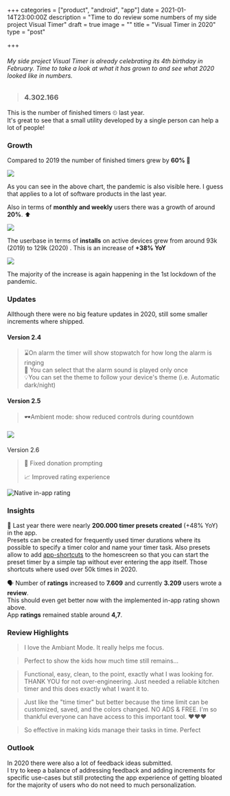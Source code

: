 +++
categories = ["product", "android", "app"]
date = 2021-01-14T23:00:00Z
description = "Time to do review some numbers of my side project Visual Timer"
draft = true
image = ""
title = "Visual Timer in 2020"
type = "post"

+++
###### My side project Visual Timer is already celebrating its 4th birthday in February. Time to take a look at what it has grown to and see what 2020 looked like in numbers.

> ### 4.302.166

This is the number of finished timers ⏲  last year.  
It's great to see that a small utility developed by a single person can help a lot of people!

### Growth

Compared to 2019 the number of finished timers grew by **60% 🚀**

![](/images/screenshot-2021-01-15-at-18-59-59.png)

As you can see in the above chart, the pandemic is also visible here. I guess that applies to a lot of software products in the last year.

Also in terms of **monthly and weekly** users there was a growth of around **20%**. ⬆️

![](/images/screenshot-2021-01-15-at-19-07-01.png)

The userbase in terms of **installs** on active devices grew from around 93k (2019) to 129k (2020) . This is an increase of **+38% YoY**

![](/images/screenshot-2021-01-16-at-14-32-36.png)

The majority of the increase is again happening in the 1st lockdown of the pandemic.

### Updates

Allthough there were no big feature updates in 2020, still some smaller increments where shipped.

#### Version 2.4

> ⌛️On alarm the timer will show stopwatch for how long the alarm is ringing  
> 🔂 You can select that the alarm sound is played only once  
> 💡You can set the theme to follow your device's theme (i.e. Automatic dark/night)

#### Version 2.5

> 🕶Ambient mode: show reduced controls during countdown

#### ![](/images/ambient-mode.jpg)

Version 2.6

> 🐛 Fixed donation prompting
>
> 📈 Improved rating experience

![](/images/in-app-review.jpg "Native in-app rating")

### Insights

📝 Last year there were nearly **200.000 timer presets created** (+48% YoY) in the app.  
Presets can be created for frequently used timer durations where its possible to specify a timer color and name your timer task. Also presets allow to add [app-shortcuts](https://developer.android.com/guide/topics/ui/shortcuts/) to the homescreen so that you can start the preset timer by a simple tap without ever entering the app itself. Those shortcuts where used over 50k times in 2020.

🗣 Number of **ratings** increased to **7.609** and currently **3.209** users wrote a **review**.  
This should even get better now with the implemented in-app rating shown above.  
App **ratings** remained stable around **4,7**.

### Review Highlights

> I love the Ambiant Mode. It really helps me focus.

> 
>
> Perfect to show the kids how much time still remains...

> Functional, easy, clean, to the point, exactly what I was looking for. THANK YOU for not over-engineering. Just needed a reliable kitchen timer and this does exactly what I want it to.

> Just like the "time timer" but better because the time limit can be customized, saved, and the colors changed. NO ADS & FREE. I'm so thankful everyone can have access to this important tool. ❤️❤️❤️

> So effective in making kids manage their tasks in time. Perfect

### Outlook

In 2020 there were also a lot of feedback ideas submitted.  
I try to keep a balance of addressing feedback and adding increments for specific use-cases but still protecting the app experience of getting bloated for the majority of users who do not need to much personalization.